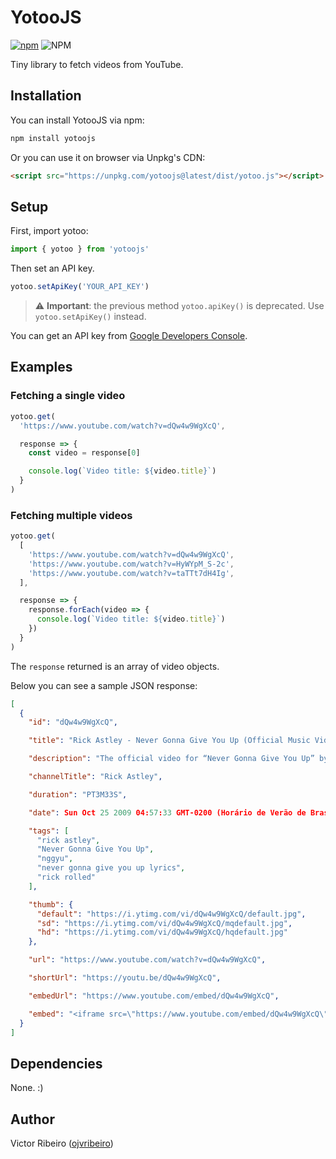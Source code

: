 # YotooJS

[![npm](https://img.shields.io/npm/v/yotoojs?color=d40416&style=for-the-badge)](https://www.npmjs.com/package/yotoojs) ![NPM](https://img.shields.io/npm/l/yotoojs?style=for-the-badge)

Tiny library to fetch videos from YouTube.

## Installation

You can install YotooJS via npm:

```bash
npm install yotoojs
```

Or you can use it on browser via Unpkg's CDN:

```html
<script src="https://unpkg.com/yotoojs@latest/dist/yotoo.js"></script>
```

## Setup

First, import yotoo:

```js
import { yotoo } from 'yotoojs'
```

Then set an API key.

```js
yotoo.setApiKey('YOUR_API_KEY')
```

> :warning: **Important**: the previous method `yotoo.apiKey()` is deprecated. Use `yotoo.setApiKey()` instead.

You can get an API key from [Google Developers Console](https://console.developers.google.com/apis/credentials).

## Examples

### Fetching a single video

```js
yotoo.get(
  'https://www.youtube.com/watch?v=dQw4w9WgXcQ',

  response => {
    const video = response[0]

    console.log(`Video title: ${video.title}`)
  }
)
```

### Fetching multiple videos

```js
yotoo.get(
  [
    'https://www.youtube.com/watch?v=dQw4w9WgXcQ',
    'https://www.youtube.com/watch?v=HyWYpM_S-2c',
    'https://www.youtube.com/watch?v=taTTt7dH4Ig',
  ],

  response => {
    response.forEach(video => {
      console.log(`Video title: ${video.title}`)
    })
  }
)
```

The `response` returned is an array of video objects.

Below you can see a sample JSON response:

```json
[
  {
    "id": "dQw4w9WgXcQ",

    "title": "Rick Astley - Never Gonna Give You Up (Official Music Video)",

    "description": "The official video for “Never Gonna Give You Up” by Rick Astley",

    "channelTitle": "Rick Astley",

    "duration": "PT3M33S",

    "date": Sun Oct 25 2009 04:57:33 GMT-0200 (Horário de Verão de Brasília),

    "tags": [
      "rick astley",
      "Never Gonna Give You Up",
      "nggyu",
      "never gonna give you up lyrics",
      "rick rolled"
    ],

    "thumb": {
      "default": "https://i.ytimg.com/vi/dQw4w9WgXcQ/default.jpg",
      "sd": "https://i.ytimg.com/vi/dQw4w9WgXcQ/mqdefault.jpg",
      "hd": "https://i.ytimg.com/vi/dQw4w9WgXcQ/hqdefault.jpg"
    },

    "url": "https://www.youtube.com/watch?v=dQw4w9WgXcQ",

    "shortUrl": "https://youtu.be/dQw4w9WgXcQ",

    "embedUrl": "https://www.youtube.com/embed/dQw4w9WgXcQ",

    "embed": "<iframe src=\"https://www.youtube.com/embed/dQw4w9WgXcQ\" frameborder=\"0\" allow=\"accelerometer; autoplay; encrypted-media; gyroscope; picture-in-picture\" allowfullscreen></iframe>"
  }
]
```

## Dependencies

None. :)

## Author

Victor Ribeiro ([ojvribeiro](https://github.com/ojvribeiro))
